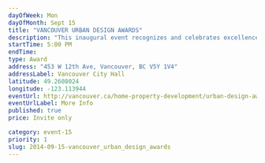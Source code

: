 ```yaml
---
dayOfWeek: Mon
dayOfMonth: Sept 15
title: "VANCOUVER URBAN DESIGN AWARDS"
description: "This inaugural event recognizes and celebrates excellence in architecture and urban design in Vancouver. "
startTime: 5:00 PM
endTime: 
type: Award
address: "453 W 12th Ave, Vancouver, BC V5Y 1V4"
addressLabel: Vancouver City Hall
latitude: 49.2608024
longitude: -123.113944
eventUrl: http://vancouver.ca/home-property-development/urban-design-awards.aspx
eventUrlLabel: More Info
published: true
price: Invite only

category: event-15
priority: 1
slug: 2014-09-15-vancouver_urban_design_awards
---
```

